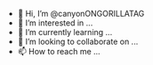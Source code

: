 - 👋 Hi, I’m @canyonONGORILLATAG
- 👀 I’m interested in ...
- 🌱 I’m currently learning ...
- 💞️ I’m looking to collaborate on ...
- 📫 How to reach me ...

<!---
canyonONGORILLATAG/canyonONGORILLATAG is a ✨ special ✨ repository because its `README.md` (this file) appears on your GitHub profile.
You can click the Preview link to take a look at your changes.
--->
